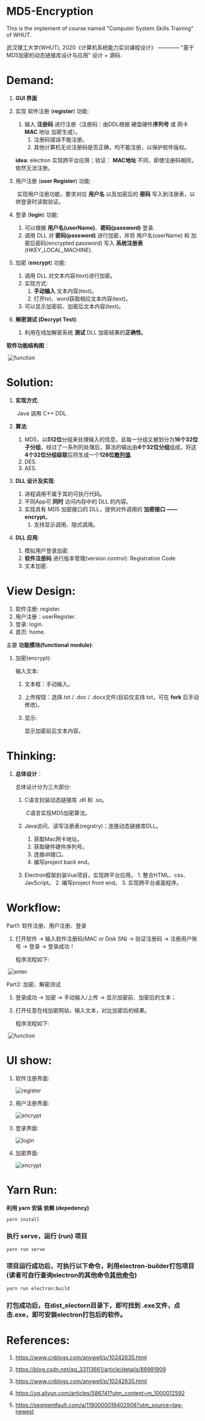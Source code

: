 # MD5-Encryption
This is the implement of course named "Computer System Skills Training" of WHUT.

武汉理工大学(WHUT), 2020《计算机系统能力实训课程设计》 ———— "基于MD5加密的动态链接库设计与应用" 设计 + 源码.

# Demand:

1. **GUI 界面**

2. 实现 软件注册 (**register**) 功能:

   1. 输入 **注册码** 进行注册（注册码：由DDL根据 硬盘硬件**序列号** 或 网卡 **MAC** 地址 加密生成）。
      1. 注册码错误不能注册。
      2. 其他计算机无论注册码是否正确，均不能注册，以保护软件版权。

   **idea**: electron 实现跨平台应用；验证： **MAC地址** 不同，即使注册码相同，依然无法注册。

3. 用户注册 (**user Register**) 功能: 

   ​	实现用户注册功能，要求对应 **用户名** 以及加密后的 **密码** 写入到注册表，以供登录时读取验证。

4. 登录 (**login**) 功能: 

   1. 可以根据 **用户名(userName)**、**密码(password)** 登录.
   2. 调用 DLL 对 **密码(password)** 进行加密，并将 用户名(userName) 和 加密后密码(encrypted password) 写入 **系统注册表**(HKEY_LOCAL_MACHINE).

5. 加密 (**encrypt**) 功能:

   1. 调用 DLL 对文本内容(text)进行加密。
   2. 实现方式: 
      1. **手动输入** 文本内容(text)。
      2. 打开txt、word获取相应文本内容(text)。
   3. 可以显示加密前、加密后文本内容(text)。

6. **解密测试 (Decrypt Test)**: 

   1. 利用在线加解密系统 **测试** DLL 加密结果的**正确性**。

**软件功能结构图**：

​	![function](https://github.com/RaySunWHUT/MD5-Encryption/blob/master/assets/function_design.png)



# Solution:

1. **实现方式**: 

   ​    Java 调用 C++ DDL.

2. **算法**: 

   1. MD5，以**512位**分组来处理输入的信息，且每一分组又被划分为**16个32位子分组**，经过了一系列的处理后，算法的输出由**4个32位分组**组成，将这**4个32位分组级联**后将生成一个**128位[散列值](https://baike.baidu.com/item/散列值/10398613)**.
   2. DES.
   3. AES.

3. **DLL 设计及实现**:

   1. 进程调用不属于其的可执行代码。
   2. 不同App可 **同时** 访问内存中的 DLL 的内容。
   3. 实现具有 MD5 加密接口的 DLL，提供对外调用的 **加密接口 —— encrypt**。
      1. 支持显示调用、隐式调用。

4. **DLL 应用**:

   1. 模拟用户登录加密.
   2. **软件注册码** 进行版本管理(version control): Registration Code.
   3. 文本加密.



# View Design:

 1. 软件注册: register.
 2. 用户注册：userRegister.
 3. 登录: login.
 4. 首页: home.

 主要 **功能模块(functional module)**:
1. 加密(encrypt):

   输入文本:

   1. 文本框：手动输入。
   2. 上传按钮：选择.txt / .doc / .docx文件(目前仅支持.txt，可在 **fork** 后手动修改)。

   1. 显示:

         显示加密前后文本内容。



# Thinking:

 1. **总体设计**：

    总体设计分为三大部分:

      1. C语言封装动态链接库 .dll 和 .so。
    
         ​	C语言实现MD5加密算法。
    
      2. Java访问、读写注册表(registry)；连接动态链接库DLL。
          	1. 获取Mac网卡地址。
         2. 获取硬件硬件序列号。
         3. 连接dll接口。
         4. 编写project back end。
    
      3. Electron框架封装Vue项目，实现跨平台应用。
              	1. 整合HTML、css、JavScript。
                       	2. 编写project front end。
                       	3. 实现跨平台桌面程序。

# Workflow:

Part1: 软件注册、用户注册、登录

1. 打开软件 → 输入软件注册码(MAC or Disk SN) → 验证注册码 → 注册用户账号 → 登录 → 登录成功！

   程序流程如下:

​	![enter](https://github.com/RaySunWHUT/MD5-Encryption/blob/master/assets/enter.png)



Part2: 加密、解密测试

 1. 登录成功 → 加密 → 手动输入/上传  → 显示加密前、加密后的文本； 

 2. 打开任意在线加密网站，输入文本，对比加密后的结果。

    程序流程如下:

​	![function](https://github.com/RaySunWHUT/MD5-Encryption/blob/master/assets/function.png)



# UI show:

1. 软件注册界面:

   

   ![register](https://github.com/RaySunWHUT/MD5-Encryption/blob/master/assets/register.png)

   

2. 用户注册界面:

   

   ![encrypt](https://github.com/RaySunWHUT/MD5-Encryption/blob/master/assets/user_register.png)

   

3. 登录界面:

   

   ![login](https://github.com/RaySunWHUT/MD5-Encryption/blob/master/assets/login.png)

   

4. 加密界面:

   

   ![encrypt](https://github.com/RaySunWHUT/MD5-Encryption/blob/master/assets/home.png)



# Yarn Run:

 **利用 yarn 安装 依赖 (depedency)**

```bash
yarn install
```

### 执行 serve，运行 (run) 项目

```bash
yarn run serve
```

### 项目运行成功后，可执行以下命令，利用electron-builder打包项目(读者可自行查询electron的其他命令[其他命令](https://nklayman.github.io/vue-cli-plugin-electron-builder/guide/#to-start-a-development-server))

```bash
yarn run electron:build 
```

### 打包成功后，在dist_electorn目录下，即可找到 .exe文件，点击.exe，即可安装electron打包后的软件。







# References:
1. https://www.cnblogs.com/anywell/p/10242635.html

2. https://blog.csdn.net/qq_33113661/article/details/88991909

3. https://www.cnblogs.com/anywell/p/10242635.html

4. https://yq.aliyun.com/articles/586741?utm_content=m_1000012592

5. https://segmentfault.com/a/1190000019402908?utm_source=tag-newest



